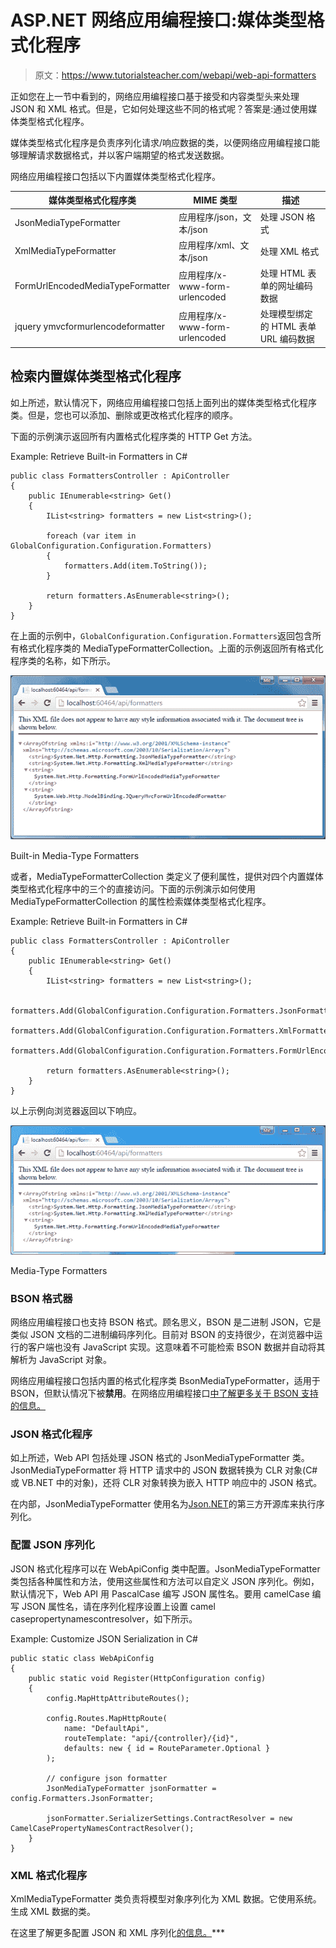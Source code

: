# ASP.NET 网络应用编程接口:媒体类型格式化程序

> 原文：<https://www.tutorialsteacher.com/webapi/web-api-formatters>

正如您在上一节中看到的，网络应用编程接口基于接受和内容类型头来处理 JSON 和 XML 格式。但是，它如何处理这些不同的格式呢？答案是:通过使用媒体类型格式化程序。

媒体类型格式化程序是负责序列化请求/响应数据的类，以便网络应用编程接口能够理解请求数据格式，并以客户端期望的格式发送数据。

网络应用编程接口包括以下内置媒体类型格式化程序。

| 媒体类型格式化程序类 | MIME 类型 | 描述 |
| --- | --- | --- |
| JsonMediaTypeFormatter | 应用程序/json，文本/json | 处理 JSON 格式 |
| XmlMediaTypeFormatter | 应用程序/xml、文本/json | 处理 XML 格式 |
| FormUrlEncodedMediaTypeFormatter | 应用程序/x-www-form-urlencoded | 处理 HTML 表单的网址编码数据 |
| jquery ymvcformurlencodeformatter | 应用程序/x-www-form-urlencoded | 处理模型绑定的 HTML 表单 URL 编码数据 |

## 检索内置媒体类型格式化程序

如上所述，默认情况下，网络应用编程接口包括上面列出的媒体类型格式化程序类。但是，您也可以添加、删除或更改格式化程序的顺序。

下面的示例演示返回所有内置格式化程序类的 HTTP Get 方法。

Example: Retrieve Built-in Formatters in C# 

```
public class FormattersController : ApiController
{
    public IEnumerable<string> Get()
    {
        IList<string> formatters = new List<string>();

        foreach (var item in GlobalConfiguration.Configuration.Formatters)
        {
            formatters.Add(item.ToString());
        }

        return formatters.AsEnumerable<string>();
    }
} 
```

在上面的示例中，`GlobalConfiguration.Configuration.Formatters`返回包含所有格式化程序类的 MediaTypeFormatterCollection。上面的示例返回所有格式化程序类的名称，如下所示。

[![Built-in Media-Type Formatters](img/ad5aa17604888ced19cdd08d29b318ef.png)](../../Content/images/webapi/formatters1.png)

Built-in Media-Type Formatters



或者，MediaTypeFormatterCollection 类定义了便利属性，提供对四个内置媒体类型格式化程序中的三个的直接访问。下面的示例演示如何使用 MediaTypeFormatterCollection 的属性检索媒体类型格式化程序。

Example: Retrieve Built-in Formatters in C# 

```
public class FormattersController : ApiController
{
    public IEnumerable<string> Get()
    {
        IList<string> formatters = new List<string>();

        formatters.Add(GlobalConfiguration.Configuration.Formatters.JsonFormatter.GetType().FullName);
        formatters.Add(GlobalConfiguration.Configuration.Formatters.XmlFormatter.GetType().FullName);
        formatters.Add(GlobalConfiguration.Configuration.Formatters.FormUrlEncodedFormatter.GetType().FullName);

        return formatters.AsEnumerable<string>();
    }
} 
```

以上示例向浏览器返回以下响应。

[![](img/8a40c994378da4332f74e0f8c78dd3bf.png)](../../Content/images/webapi/formatters2.png)

Media-Type Formatters



### BSON 格式器

网络应用编程接口也支持 BSON 格式。顾名思义，BSON 是二进制 JSON，它是类似 JSON 文档的二进制编码序列化。目前对 BSON 的支持很少，在浏览器中运行的客户端也没有 JavaScript 实现。这意味着不可能检索 BSON 数据并自动将其解析为 JavaScript 对象。

网络应用编程接口包括内置的格式化程序类 BsonMediaTypeFormatter，适用于 BSON，但默认情况下被**禁用**。在网络应用编程接口[中了解更多关于 BSON 支持的信息。](https://www.asp.net/web-api/overview/formats-and-model-binding/bson-support-in-web-api-21)

### JSON 格式化程序

如上所述，Web API 包括处理 JSON 格式的 JsonMediaTypeFormatter 类。JsonMediaTypeFormatter 将 HTTP 请求中的 JSON 数据转换为 CLR 对象(C# 或 VB.NET 中的对象)，还将 CLR 对象转换为嵌入 HTTP 响应中的 JSON 格式。

在内部，JsonMediaTypeFormatter 使用名为[Json.NET](https://json.codeplex.com)的第三方开源库来执行序列化。

### 配置 JSON 序列化

JSON 格式化程序可以在 WebApiConfig 类中配置。JsonMediaTypeFormatter 类包括各种属性和方法，使用这些属性和方法可以自定义 JSON 序列化。例如，默认情况下，Web API 用 PascalCase 编写 JSON 属性名。要用 camelCase 编写 JSON 属性名，请在序列化程序设置上设置 camel casepropertynamescontresolver，如下所示。

Example: Customize JSON Serialization in C# 

```
public static class WebApiConfig
{
    public static void Register(HttpConfiguration config)
    {
        config.MapHttpAttributeRoutes();

        config.Routes.MapHttpRoute(
            name: "DefaultApi",
            routeTemplate: "api/{controller}/{id}",
            defaults: new { id = RouteParameter.Optional }
        );

        // configure json formatter
        JsonMediaTypeFormatter jsonFormatter = config.Formatters.JsonFormatter;

        jsonFormatter.SerializerSettings.ContractResolver = new CamelCasePropertyNamesContractResolver();
    }
} 
```

### XML 格式化程序

XmlMediaTypeFormatter 类负责将模型对象序列化为 XML 数据。它使用系统。生成 XML 数据的类。

在这里了解更多配置 JSON 和 XML 序列化[的信息。](https://www.asp.net/web-api/overview/formats-and-model-binding/json-and-xml-serialization)***